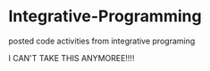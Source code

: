 # Integrative-Programming
posted code activities from integrative programing 

I CAN'T TAKE THIS ANYMOREE!!!!
